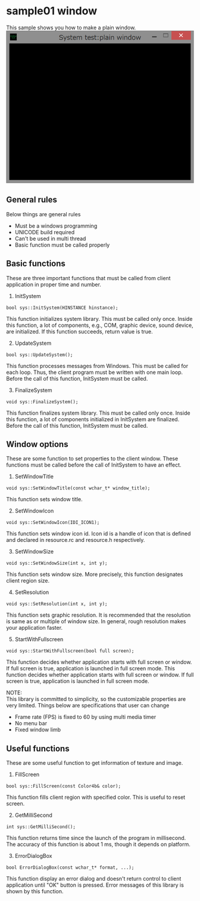 sample01 window
====
This sample shows you how to make a plain window.
<img src="doc/screen_shot.png" width="720" title="screen_shot">

General rules
----
Below things are general rules

 * Must be a windows programming
 * UNICODE build required
 * Can't be used in multi thread
 * Basic function must be called properly

Basic functions
----
These are three important functions that must be called from client application in proper time and number.

1. InitSystem
```
bool sys::InitSystem(HINSTANCE hinstance);
```
This function initializes system library. This must be called only once. Inside this function, a lot of components, e.g., COM, graphic device, sound device, are initialized. If this function succeeds, return value is true.

2. UpdateSystem
```
bool sys::UpdateSystem();
```
This function processes messages from Windows. This must be called for each loop. Thus, the client program must be written with one main loop. Before the call of this function, InitSystem must be called.

3. FinalizeSystem
```
void sys::FinalizeSystem();
```
This function finalizes system library. This must be called only once. Inside this function, a lot of components initialized in InitSystem are finalized. Before the call of this function, InitSystem must be called.

Window options
----
These are some function to set properties to the client window. These functions must be called before the call of InitSystem to have an effect.

1. SetWindowTitle
```
void sys::SetWindowTitle(const wchar_t* window_title);
```
This function sets window title.

2. SetWindowIcon
```
void sys::SetWindowIcon(IDI_ICON1);
```
This function sets window icon id. Icon id is a handle of icon that is defined and declared in resource.rc and resource.h respectively.

3. SetWindowSize
```
void sys::SetWindowSize(int x, int y);
```
This function sets window size. More precisely, this function designates client region size.

4. SetResolution
```
void sys::SetResolution(int x, int y);
```
This function sets graphic resolution. It is recommended that the resolution is same as or multiple of window size. In general, rough resolution makes your application faster.

5. StartWithFullscreen
```
void sys::StartWithFullscreen(bool full screen);
```
This function decides whether application starts with full screen or window. If full screen is true, application is launched in full screen mode.
This function decides whether application starts with full screen or window. If full screen is true, application is launched in full screen mode.

NOTE:<br>
This library is committed to simplicity, so the customizable properties are very limited. Things below are specifications that user can change

 * Frame rate (FPS) is fixed to 60 by using multi media timer
 * No menu bar
 * Fixed window limb

Useful functions
----
These are some useful function to get information of texture and image.

1. FillScreen
```
bool sys::FillScreen(const Color4b& color);
```
This function fills client region with specified color. This is useful to reset screen.

2. GetMilliSecond
```
int sys::GetMilliSecond();
```
This function returns time since the launch of the program in millisecond. The accuracy of this function is about 1 ms, though it depends on platform.

3. ErrorDialogBox
```
bool ErrorDialogBox(const wchar_t* format, ...);
```
This function display an error dialog and doesn't return control to client application until "OK" button is pressed. Error messages of this library is shown by this function.
